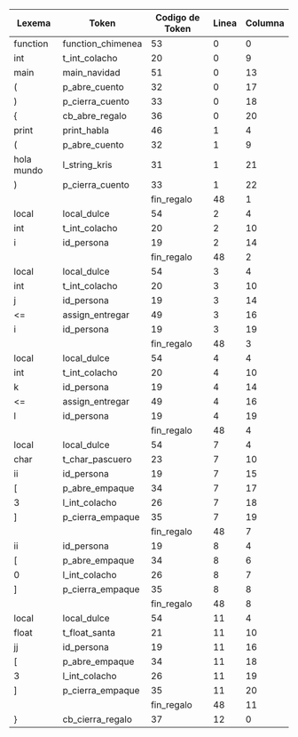 | Lexema     | Token             | Codigo de Token | Linea | Columna |
| ---------- | ----------------- | --------------- | ----- | ------- |
| function   | function_chimenea | 53              | 0     | 0       |
| int        | t_int_colacho     | 20              | 0     | 9       |
| main       | main_navidad      | 51              | 0     | 13      |
| (          | p_abre_cuento     | 32              | 0     | 17      |
| )          | p_cierra_cuento   | 33              | 0     | 18      |
| {          | cb_abre_regalo    | 36              | 0     | 20      |
| print      | print_habla       | 46              | 1     | 4       |
| (          | p_abre_cuento     | 32              | 1     | 9       |
| hola mundo | l_string_kris     | 31              | 1     | 21      |
| )          | p_cierra_cuento   | 33              | 1     | 22      |
| |          | fin_regalo        | 48              | 1     | 23      |
| local      | local_dulce       | 54              | 2     | 4       |
| int        | t_int_colacho     | 20              | 2     | 10      |
| i          | id_persona        | 19              | 2     | 14      |
| |          | fin_regalo        | 48              | 2     | 15      |
| local      | local_dulce       | 54              | 3     | 4       |
| int        | t_int_colacho     | 20              | 3     | 10      |
| j          | id_persona        | 19              | 3     | 14      |
| <=         | assign_entregar   | 49              | 3     | 16      |
| i          | id_persona        | 19              | 3     | 19      |
| |          | fin_regalo        | 48              | 3     | 20      |
| local      | local_dulce       | 54              | 4     | 4       |
| int        | t_int_colacho     | 20              | 4     | 10      |
| k          | id_persona        | 19              | 4     | 14      |
| <=         | assign_entregar   | 49              | 4     | 16      |
| l          | id_persona        | 19              | 4     | 19      |
| |          | fin_regalo        | 48              | 4     | 20      |
| local      | local_dulce       | 54              | 7     | 4       |
| char       | t_char_pascuero   | 23              | 7     | 10      |
| ii         | id_persona        | 19              | 7     | 15      |
| [          | p_abre_empaque    | 34              | 7     | 17      |
| 3          | l_int_colacho     | 26              | 7     | 18      |
| ]          | p_cierra_empaque  | 35              | 7     | 19      |
| |          | fin_regalo        | 48              | 7     | 20      |
| ii         | id_persona        | 19              | 8     | 4       |
| [          | p_abre_empaque    | 34              | 8     | 6       |
| 0          | l_int_colacho     | 26              | 8     | 7       |
| ]          | p_cierra_empaque  | 35              | 8     | 8       |
| |          | fin_regalo        | 48              | 8     | 9       |
| local      | local_dulce       | 54              | 11    | 4       |
| float      | t_float_santa     | 21              | 11    | 10      |
| jj         | id_persona        | 19              | 11    | 16      |
| [          | p_abre_empaque    | 34              | 11    | 18      |
| 3          | l_int_colacho     | 26              | 11    | 19      |
| ]          | p_cierra_empaque  | 35              | 11    | 20      |
| |          | fin_regalo        | 48              | 11    | 21      |
| }          | cb_cierra_regalo  | 37              | 12    | 0       |
